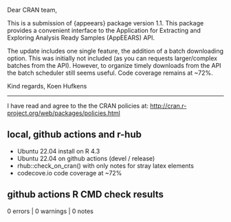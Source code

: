 Dear CRAN team,

This is a submission of {appeears} package version 1.1. This package provides a
convenient interface to the Application for Extracting and Exploring Analysis
Ready Samples (AppEEARS) API.

The update includes one single feature, the addition of a batch downloading
option. This was initially not included (as you can requests larger/complex batches
from the API). However, to organize timely downloads from the API the batch
scheduler still seems useful. Code coverage remains at ~72%.

Kind regards,
Koen Hufkens

--- 

I have read and agree to the the CRAN policies at:
http://cran.r-project.org/web/packages/policies.html

## local, github actions and r-hub

- Ubuntu 22.04 install on R 4.3
- Ubuntu 22.04 on github actions (devel / release)
- rhub::check_on_cran() with only notes for stray latex elements
- codecove.io code coverage at ~72%

## github actions R CMD check results

0 errors | 0 warnings | 0 notes

